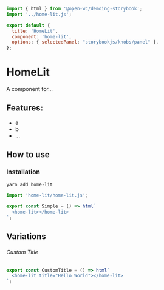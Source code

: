```js script
import { html } from '@open-wc/demoing-storybook';
import '../home-lit.js';

export default {
  title: 'HomeLit',
  component: 'home-lit',
  options: { selectedPanel: "storybookjs/knobs/panel" },
};
```

# HomeLit

A component for...

## Features:

- a
- b
- ...

## How to use

### Installation

```bash
yarn add home-lit
```

```js
import 'home-lit/home-lit.js';
```

```js preview-story
export const Simple = () => html`
  <home-lit></home-lit>
`;
```

## Variations

###### Custom Title

```js preview-story
export const CustomTitle = () => html`
  <home-lit title="Hello World"></home-lit>
`;
```

